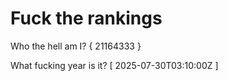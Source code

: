 # Fuck the rankings

Who the hell am I?
{ 21164333 }

What fucking year is it?
[ 2025-07-30T03:10:00Z ]
